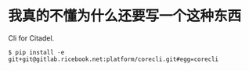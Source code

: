 我真的不懂为什么还要写一个这种东西
=================================

Cli for Citadel.

```shell
$ pip install -e git+git@gitlab.ricebook.net:platform/corecli.git#egg=corecli
```

